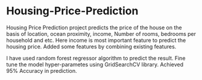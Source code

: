 # Housing-Price-Prediction

Housing Price Prediction project predicts the price of the house on the basis of location, ocean proximity, income, Number of rooms, bedrooms per household and etc. 
Here income is most important feature to predict the housing price. Added some features by combining existing features.

I have used random forest regressor algorithm to predict the result. Fine tune the model hyper-parametes using GridSearchCV library. Achieved 95% Accuracy in prediction.
